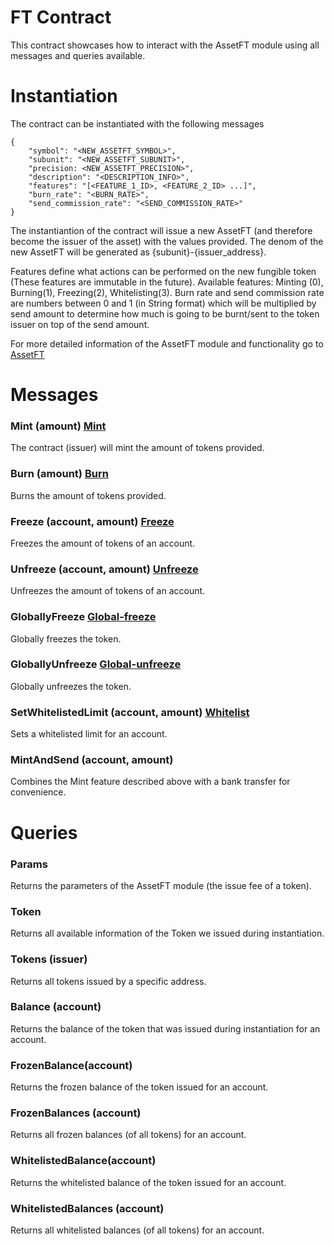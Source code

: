 # FT Contract

This contract showcases how to interact with the AssetFT module using all messages and queries available.

# Instantiation

The contract can be instantiated with the following messages

```
{
    "symbol": "<NEW_ASSETFT_SYMBOL>",
    "subunit": "<NEW_ASSETFT_SUBUNIT>",
    "precision: <NEW_ASSETFT_PRECISION>",
    "description": "<DESCRIPTION_INFO>",
    "features": "[<FEATURE_1_ID>, <FEATURE_2_ID> ...]",
    "burn_rate": "<BURN_RATE>",
    "send_commission_rate": "<SEND_COMMISSION_RATE>"
}
```

The instantiantion of the contract will issue a new AssetFT (and therefore become the issuer of the asset) with the values provided. The denom of the new AssetFT will be generated as {subunit}-{issuer_address}.

Features define what actions can be performed on the new fungible token (These features are immutable in the future). Available features: Minting (0), Burning(1), Freezing(2), Whitelisting(3).
Burn rate and send commission rate are numbers between 0 and 1 (in String format) which will be multiplied by send amount to determine how much is going to be burnt/sent to the token issuer on top of the send amount.

For more detailed information of the AssetFT module and functionality go to [AssetFT](https://github.com/CoreumFoundation/coreum/tree/master/x/asset/ft/spec)

# Messages

### Mint (amount) [Mint](https://github.com/CoreumFoundation/coreum/tree/master/x/asset/ft/spec#mint)

The contract (issuer) will mint the amount of tokens provided.

### Burn (amount) [Burn](https://github.com/CoreumFoundation/coreum/tree/master/x/asset/ft/spec#burn)

Burns the amount of tokens provided.

### Freeze (account, amount) [Freeze](https://github.com/CoreumFoundation/coreum/tree/master/x/asset/ft/spec#freezeunfreeze)

Freezes the amount of tokens of an account.

### Unfreeze (account, amount) [Unfreeze](https://github.com/CoreumFoundation/coreum/tree/master/x/asset/ft/spec#freezeunfreeze)

Unfreezes the amount of tokens of an account.

### GloballyFreeze [Global-freeze](https://github.com/CoreumFoundation/coreum/tree/master/x/asset/ft/spec#global-freezeunfreeze)

Globally freezes the token.

### GloballyUnfreeze [Global-unfreeze](https://github.com/CoreumFoundation/coreum/tree/master/x/asset/ft/spec#global-freezeunfreeze)

Globally unfreezes the token.

### SetWhitelistedLimit (account, amount) [Whitelist](https://github.com/CoreumFoundation/coreum/tree/master/x/asset/ft/spec#whitelist)

Sets a whitelisted limit for an account.

### MintAndSend (account, amount)

Combines the Mint feature described above with a bank transfer for convenience.

# Queries

### Params

Returns the parameters of the AssetFT module (the issue fee of a token).

### Token

Returns all available information of the Token we issued during instantiation.

### Tokens (issuer)

Returns all tokens issued by a specific address.

### Balance (account)

Returns the balance of the token that was issued during instantiation for an account.

### FrozenBalance(account)

Returns the frozen balance of the token issued for an account.

### FrozenBalances (account)

Returns all frozen balances (of all tokens) for an account.

### WhitelistedBalance(account)

Returns the whitelisted balance of the token issued for an account.

### WhitelistedBalances (account)

Returns all whitelisted balances (of all tokens) for an account.
